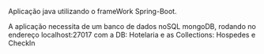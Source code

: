Aplicação java utilizando o frameWork Spring-Boot.

A aplicação necessita de um banco de dados noSQL mongoDB, rodando no endereço localhost:27017 com a DB: Hotelaria e as Collections: Hospedes e CheckIn
